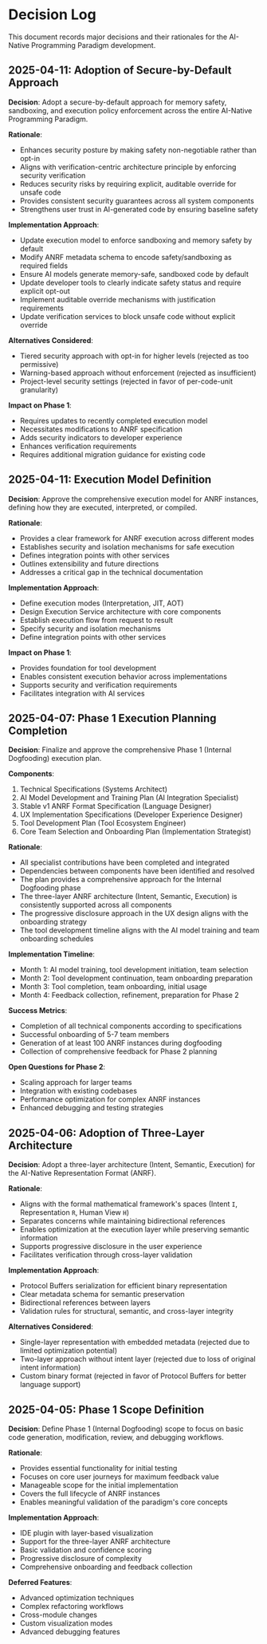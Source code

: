 # Decision Log

This document records major decisions and their rationales for the AI-Native Programming Paradigm development.

## 2025-04-11: Adoption of Secure-by-Default Approach

**Decision**: Adopt a secure-by-default approach for memory safety, sandboxing, and execution policy enforcement across the entire AI-Native Programming Paradigm.

**Rationale**:
- Enhances security posture by making safety non-negotiable rather than opt-in
- Aligns with verification-centric architecture principle by enforcing security verification
- Reduces security risks by requiring explicit, auditable override for unsafe code
- Provides consistent security guarantees across all system components
- Strengthens user trust in AI-generated code by ensuring baseline safety

**Implementation Approach**:
- Update execution model to enforce sandboxing and memory safety by default
- Modify ANRF metadata schema to encode safety/sandboxing as required fields
- Ensure AI models generate memory-safe, sandboxed code by default
- Update developer tools to clearly indicate safety status and require explicit opt-out
- Implement auditable override mechanisms with justification requirements
- Update verification services to block unsafe code without explicit override

**Alternatives Considered**:
- Tiered security approach with opt-in for higher levels (rejected as too permissive)
- Warning-based approach without enforcement (rejected as insufficient)
- Project-level security settings (rejected in favor of per-code-unit granularity)

**Impact on Phase 1**:
- Requires updates to recently completed execution model
- Necessitates modifications to ANRF specification
- Adds security indicators to developer experience
- Enhances verification requirements
- Requires additional migration guidance for existing code

## 2025-04-11: Execution Model Definition

**Decision**: Approve the comprehensive execution model for ANRF instances, defining how they are executed, interpreted, or compiled.

**Rationale**:
- Provides a clear framework for ANRF execution across different modes
- Establishes security and isolation mechanisms for safe execution
- Defines integration points with other services
- Outlines extensibility and future directions
- Addresses a critical gap in the technical documentation

**Implementation Approach**:
- Define execution modes (Interpretation, JIT, AOT)
- Design Execution Service architecture with core components
- Establish execution flow from request to result
- Specify security and isolation mechanisms
- Define integration points with other services

**Impact on Phase 1**:
- Provides foundation for tool development
- Enables consistent execution behavior across implementations
- Supports security and verification requirements
- Facilitates integration with AI services

## 2025-04-07: Phase 1 Execution Planning Completion

**Decision**: Finalize and approve the comprehensive Phase 1 (Internal Dogfooding) execution plan.

**Components**:
1. Technical Specifications (Systems Architect)
2. AI Model Development and Training Plan (AI Integration Specialist)
3. Stable v1 ANRF Format Specification (Language Designer)
4. UX Implementation Specifications (Developer Experience Designer)
5. Tool Development Plan (Tool Ecosystem Engineer)
6. Core Team Selection and Onboarding Plan (Implementation Strategist)

**Rationale**:
- All specialist contributions have been completed and integrated
- Dependencies between components have been identified and resolved
- The plan provides a comprehensive approach for the Internal Dogfooding phase
- The three-layer ANRF architecture (Intent, Semantic, Execution) is consistently supported across all components
- The progressive disclosure approach in the UX design aligns with the onboarding strategy
- The tool development timeline aligns with the AI model training and team onboarding schedules

**Implementation Timeline**:
- Month 1: AI model training, tool development initiation, team selection
- Month 2: Tool development continuation, team onboarding preparation
- Month 3: Tool completion, team onboarding, initial usage
- Month 4: Feedback collection, refinement, preparation for Phase 2

**Success Metrics**:
- Completion of all technical components according to specifications
- Successful onboarding of 5-7 team members
- Generation of at least 100 ANRF instances during dogfooding
- Collection of comprehensive feedback for Phase 2 planning

**Open Questions for Phase 2**:
- Scaling approach for larger teams
- Integration with existing codebases
- Performance optimization for complex ANRF instances
- Enhanced debugging and testing strategies

## 2025-04-06: Adoption of Three-Layer Architecture

**Decision**: Adopt a three-layer architecture (Intent, Semantic, Execution) for the AI-Native Representation Format (ANRF).

**Rationale**:
- Aligns with the formal mathematical framework's spaces (Intent `I`, Representation `R`, Human View `H`)
- Separates concerns while maintaining bidirectional references
- Enables optimization at the execution layer while preserving semantic information
- Supports progressive disclosure in the user experience
- Facilitates verification through cross-layer validation

**Implementation Approach**:
- Protocol Buffers serialization for efficient binary representation
- Clear metadata schema for semantic preservation
- Bidirectional references between layers
- Validation rules for structural, semantic, and cross-layer integrity

**Alternatives Considered**:
- Single-layer representation with embedded metadata (rejected due to limited optimization potential)
- Two-layer approach without intent layer (rejected due to loss of original intent information)
- Custom binary format (rejected in favor of Protocol Buffers for better language support)

## 2025-04-05: Phase 1 Scope Definition

**Decision**: Define Phase 1 (Internal Dogfooding) scope to focus on basic code generation, modification, review, and debugging workflows.

**Rationale**:
- Provides essential functionality for initial testing
- Focuses on core user journeys for maximum feedback value
- Manageable scope for the initial implementation
- Covers the full lifecycle of ANRF instances
- Enables meaningful validation of the paradigm's core concepts

**Implementation Approach**:
- IDE plugin with layer-based visualization
- Support for the three-layer ANRF architecture
- Basic validation and confidence scoring
- Progressive disclosure of complexity
- Comprehensive onboarding and feedback collection

**Deferred Features**:
- Advanced optimization techniques
- Complex refactoring workflows
- Cross-module changes
- Custom visualization modes
- Advanced debugging features